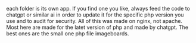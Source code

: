 each folder is its own app. If you find one you like, always feed the code to chatgpt or similar ai in order to update it for the specific php version you use and to audit for security. All of this was made on nginx, not apache. Most here are made for the latet version of php and made by chatgpt. The best ones are the small one php file imageboards. 

